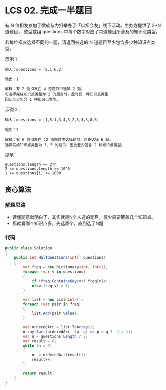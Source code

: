 # LCS 02. 完成一半题目
有 N 位扣友参加了微软与力扣举办了「以扣会友」线下活动。主办方提供了 2*N 道题目，
整型数组 questions 中每个数字对应了每道题目所涉及的知识点类型。

若每位扣友选择不同的一题，请返回被选的 N 道题目至少包含多少种知识点类型。

示例 1：
```
输入：questions = [2,1,6,2]

输出：1

解释：有 2 位扣友在 4 道题目中选择 2 题。
可选择完成知识点类型为 2 的题目时，此时仅一种知识点类型
因此至少包含 1 种知识点类型。
```
示例 2：
```
输入：questions = [1,5,1,3,4,5,2,5,3,3,8,6]

输出：2

解释：有 6 位扣友在 12 道题目中选择题目，需要选择 6 题。
选择完成知识点类型为 3、5 的题目，因此至少包含 2 种知识点类型。
```
提示：
```
questions.length == 2*n
2 <= questions.length <= 10^5
1 <= questions[i] <= 1000
```
## 贪心算法
### 解题思路
+ 读懂题意就明白了，其实就是N个人选的题目，最少需要覆盖几个知识点。
+ 那就看哪个知识点多，先选哪个，直到选了N题

### 代码

```csharp
public class Solution
{
    public int HalfQuestions(int[] questions)
    {
        var freq = new Dictionary<int, int>();
        foreach (var v in questions)
        {
            if (freq.ContainsKey(v)) freq[v]++;
            else freq[v] = 1;
        }

        var list = new List<int>();
        foreach (var pair in freq)
        {
            list.Add(pair.Value);
        }

        var orderedArr = list.ToArray();
        Array.Sort(orderedArr, (p, q) => p > q ? -1 : 1);
        var n = questions.Length / 2;
        var result = 0;
        while (n > 0)
        {
            n -= orderedArr[result];
            result++;
        }

        return result;
    }
}
```
